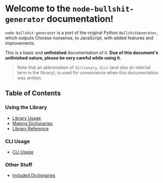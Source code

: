 # Welcome to the `node-bullshit-generator` documentation!

`node-bullshit-generator` is a port of the original Python `BullshitGenerator`, which outputs Chinese nonsense, to JavaScript, with added features and improvements.

This is a basic and **unfinished** documentation of it. **Due of this document's unfinished nature, please be very careful while using it.**

> Note that an abbreviation of `dictionary`, `dict` (and also an internal term in the library), is used for convenience when this documentation was written.

## Table of Contents

### Using the Library

-   [Library Usage](lib.md)
-   [Making Dictionaries](dict.md)
-   [Library Reference](libref.md)

### CLI Usage

-   [CLI Usage](cli.md)

### Other Stuff

<!-- -   [Differences to `BullshitGenerator`](improvments.md) -->
-   [Included Dictionaries](packeddicts.md)
